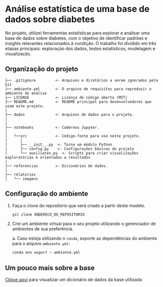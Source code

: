 # Análise estatística de uma base de dados sobre diabetes

No projeto, utilizei ferramentas estatísticas para explorar e analisar uma base de dados sobre diabetes, com o objetivo de identificar padrões e insights relevantes relacionados à condição. O trabalho foi dividido em três etapas principais: exploração dos dados, testes estatísticos, modelagem e visualização.

## Organização do projeto

```
├── .gitignore         <- Arquivos e diretórios a serem ignorados pelo Git
├── ambiente.yml       <- O arquivo de requisitos para reproduzir o ambiente de análise
├── LICENSE            <- Licença de código aberto (MIT)
├── README.md          <- README principal para desenvolvedores que usam este projeto.
|
├── dados              <- Arquivos de dados para o projeto.
|
|
├── notebooks          <- Cadernos Jupyter.
│
|   └──src             <- Código-fonte para uso neste projeto.
|      │
|      ├── __init__.py  <- Torna um módulo Python
|      ├── config.py    <- Configurações básicas do projeto
|      └── auxiliares.py  <- Scripts para criar visualizações exploratórias e orientadas a resultados
|
├── referencias        <- Dicionários de dados.
|
├── relatorios         
│   └── imagens        
```

## Configuração do ambiente

1. Faça o clone do repositório que será criado a partir deste modelo.

    ```bash
    git clone ENDERECO_DO_REPOSITORIO
    ```

2. Crie um ambiente virtual para o seu projeto utilizando o gerenciador de ambientes de sua preferência.

    a. Caso esteja utilizando o `conda`, exporte as dependências do ambiente para o arquivo `ambiente.yml`:

      ```bash
      conda env export > ambiente.yml
      ```

## Um pouco mais sobre a base

[Clique aqui](referencias/01_dicionario_de_dados.md) para visualizar um dicionário de dados da base utilizada
